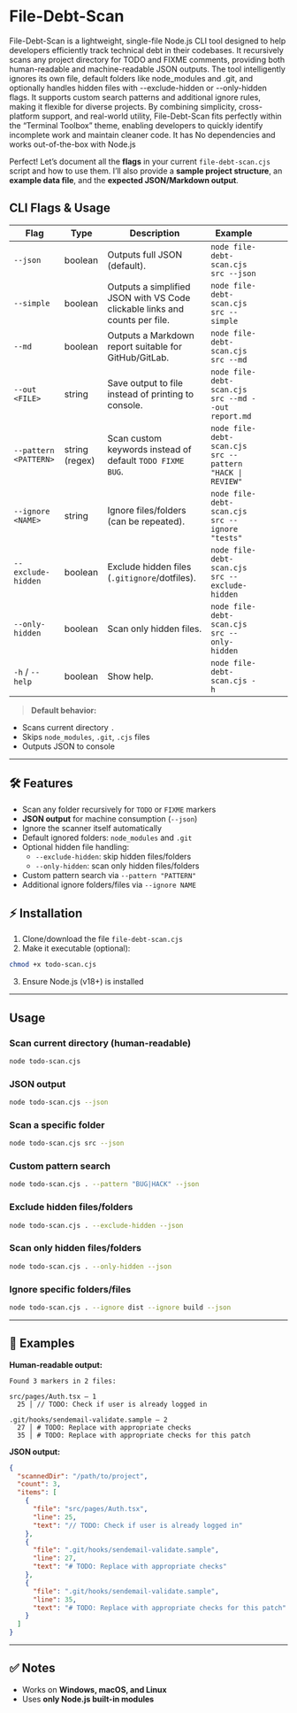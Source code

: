 # File-Debt-Scan
File-Debt-Scan is a lightweight, single-file Node.js CLI tool designed to help developers efficiently track technical debt in their codebases. It recursively scans any project directory for TODO and FIXME comments, providing both human-readable and machine-readable JSON outputs. The tool intelligently ignores its own file, default folders like node_modules and .git, and optionally handles hidden files with --exclude-hidden or --only-hidden flags. It supports custom search patterns and additional ignore rules, making it flexible for diverse projects. By combining simplicity, cross-platform support, and real-world utility, File-Debt-Scan fits perfectly within the “Terminal Toolbox” theme, enabling developers to quickly identify incomplete work and maintain cleaner code. It has No dependencies and works out-of-the-box with Node.js

Perfect! Let’s document all the **flags** in your current `file-debt-scan.cjs` script and how to use them. I’ll also provide a **sample project structure**, an **example data file**, and the **expected JSON/Markdown output**.


## CLI Flags & Usage

| Flag                  | Type           | Description                                                                 | Example                                            |       |                                              |          |
| --------------------- | -------------- | --------------------------------------------------------------------------- | -------------------------------------------------- | ----- | -------------------------------------------- | -------- |
| `--json`              | boolean        | Outputs full JSON (default).                                                | `node file-debt-scan.cjs src --json`               |       |                                              |          |
| `--simple`            | boolean        | Outputs a simplified JSON with VS Code clickable links and counts per file. | `node file-debt-scan.cjs src --simple`             |       |                                              |          |
| `--md`                | boolean        | Outputs a Markdown report suitable for GitHub/GitLab.                       | `node file-debt-scan.cjs src --md`                 |       |                                              |          |
| `--out <FILE>`        | string         | Save output to file instead of printing to console.                         | `node file-debt-scan.cjs src --md --out report.md` |       |                                              |          |
| `--pattern <PATTERN>` | string (regex) | Scan custom keywords instead of default `TODO FIXME BUG`.                   | `node file-debt-scan.cjs src --pattern "HACK \| REVIEW"` |
| `--ignore <NAME>`     | string         | Ignore files/folders (can be repeated).                                     | `node file-debt-scan.cjs src --ignore "tests"`     |       |                                              |          |
| `--exclude-hidden`    | boolean        | Exclude hidden files (`.gitignore`/dotfiles).                               | `node file-debt-scan.cjs src --exclude-hidden`     |       |                                              |          |
| `--only-hidden`       | boolean        | Scan only hidden files.                                                     | `node file-debt-scan.cjs src --only-hidden`        |       |                                              |          |
| `-h` / `--help`       | boolean        | Show help.                                                                  | `node file-debt-scan.cjs -h`                       |       |                                              |          |

> **Default behavior:**

* Scans current directory `.`
* Skips `node_modules`, `.git`, `.cjs` files
* Outputs JSON to console

---

## 🛠 Features

- Scan any folder recursively for `TODO` or `FIXME` markers  
- **JSON output** for machine consumption (`--json`)  
- Ignore the scanner itself automatically  
- Default ignored folders: `node_modules` and `.git`  
- Optional hidden file handling:
  - `--exclude-hidden`: skip hidden files/folders  
  - `--only-hidden`: scan only hidden files/folders  
- Custom pattern search via `--pattern "PATTERN"`  
- Additional ignore folders/files via `--ignore NAME`  

## ⚡ Installation

1. Clone/download the file `file-debt-scan.cjs`  
2. Make it executable (optional):

```bash
chmod +x todo-scan.cjs
````

3. Ensure Node.js (v18+) is installed

---

## Usage

### Scan current directory (human-readable)

```bash
node todo-scan.cjs
```

### JSON output

```bash
node todo-scan.cjs --json
```

### Scan a specific folder

```bash
node todo-scan.cjs src --json
```

### Custom pattern search

```bash
node todo-scan.cjs . --pattern "BUG|HACK" --json
```

### Exclude hidden files/folders

```bash
node todo-scan.cjs . --exclude-hidden --json
```

### Scan only hidden files/folders

```bash
node todo-scan.cjs . --only-hidden --json
```

### Ignore specific folders/files

```bash
node todo-scan.cjs . --ignore dist --ignore build --json
```

---

## 📄 Examples

**Human-readable output:**

```
Found 3 markers in 2 files:

src/pages/Auth.tsx — 1
  25 │ // TODO: Check if user is already logged in

.git/hooks/sendemail-validate.sample — 2
  27 │ # TODO: Replace with appropriate checks
  35 │ # TODO: Replace with appropriate checks for this patch
```

**JSON output:**

```json
{
  "scannedDir": "/path/to/project",
  "count": 3,
  "items": [
    {
      "file": "src/pages/Auth.tsx",
      "line": 25,
      "text": "// TODO: Check if user is already logged in"
    },
    {
      "file": ".git/hooks/sendemail-validate.sample",
      "line": 27,
      "text": "# TODO: Replace with appropriate checks"
    },
    {
      "file": ".git/hooks/sendemail-validate.sample",
      "line": 35,
      "text": "# TODO: Replace with appropriate checks for this patch"
    }
  ]
}
```

---

## ✅ Notes

* Works on **Windows, macOS, and Linux**
* Uses **only Node.js built-in modules**
